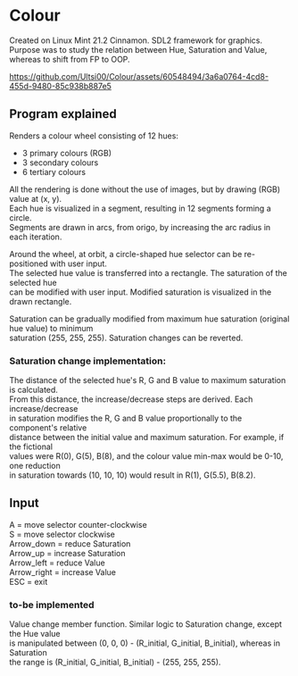 # Colour  
Created on Linux Mint 21.2 Cinnamon. SDL2 framework for graphics.  
Purpose was to study the relation between Hue, Saturation and Value,  
whereas to shift from FP to OOP.

https://github.com/Ultsi00/Colour/assets/60548494/3a6a0764-4cd8-455d-9480-85c938b887e5
  
## Program explained  
Renders a colour wheel consisting of 12 hues:  
- 3 primary colours (RGB)
- 3 secondary colours
- 6 tertiary colours

All the rendering is done without the use of images, but by drawing (RGB) value at (x, y).    
Each hue is visualized in a segment, resulting in 12 segments forming a circle.  
Segments are drawn in arcs, from origo, by increasing the arc radius in each iteration.  

Around the wheel, at orbit, a circle-shaped hue selector can be re-positioned with user input.  
The selected hue value is transferred into a rectangle. The saturation of the selected hue  
can be modified with user input. Modified saturation is visualized in the drawn rectangle.  

Saturation can be gradually modified from maximum hue saturation (original hue value) to minimum  
saturation (255, 255, 255). Saturation changes can be reverted.  

### Saturation change implementation:  
The distance of the selected hue's R, G and B value to maximum saturation is calculated.  
From this distance, the increase/decrease steps are derived. Each increase/decrease  
in saturation modifies the R, G and B value proportionally to the component's relative  
distance between the initial value and maximum saturation. For example, if the fictional  
values were R(0), G(5), B(8), and the colour value min-max would be 0-10, one reduction  
in saturation towards (10, 10, 10) would result in R(1), G(5.5), B(8.2).  

## Input  
A = move selector counter-clockwise  
S = move selector clockwise  
Arrow_down = reduce Saturation  
Arrow_up = increase Saturation  
Arrow_left = reduce Value  
Arrow_right = increase Value  
ESC = exit  


### to-be implemented  
Value change member function. Similar logic to Saturation change, except the Hue value  
is manipulated between (0, 0, 0) - (R_initial, G_initial, B_initial), whereas in Saturation  
the range is (R_initial, G_initial, B_initial) - (255, 255, 255).  

